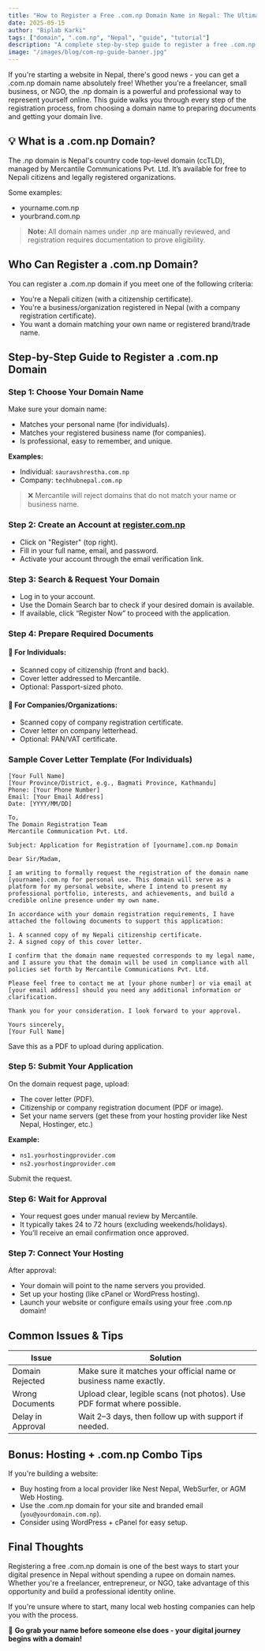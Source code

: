 ```yaml
---
title: "How to Register a Free .com.np Domain Name in Nepal: The Ultimate Step-by-Step Guide"
date: 2025-05-15
author: "Biplab Karki"
tags: ["domain", ".com.np", "Nepal", "guide", "tutorial"]
description: "A complete step-by-step guide to register a free .com.np domain in Nepal for individuals and businesses."
image: "/images/blog/com-np-guide-banner.jpg"
---
```


If you're starting a website in Nepal, there's good news - you can get a .com.np domain name absolutely free! Whether you're a freelancer, small business, or NGO, the .np domain is a powerful and professional way to represent yourself online. This guide walks you through every step of the registration process, from choosing a domain name to preparing documents and getting your domain live.

## 💡 What is a .com.np Domain?

The .np domain is Nepal's country code top-level domain (ccTLD), managed by Mercantile Communications Pvt. Ltd. It’s available for free to Nepali citizens and legally registered organizations.

Some examples:

- yourname.com.np  
- yourbrand.com.np

> **Note:** All domain names under .np are manually reviewed, and registration requires documentation to prove eligibility.

## Who Can Register a .com.np Domain?

You can register a .com.np domain if you meet one of the following criteria:

- You're a Nepali citizen (with a citizenship certificate).
- You're a business/organization registered in Nepal (with a company registration certificate).
- You want a domain matching your own name or registered brand/trade name.

## Step-by-Step Guide to Register a .com.np Domain

### Step 1: Choose Your Domain Name

Make sure your domain name:

- Matches your personal name (for individuals).
- Matches your registered business name (for companies).
- Is professional, easy to remember, and unique.

**Examples:**

- Individual: `sauravshrestha.com.np`
- Company: `techhubnepal.com.np`

> ❌ Mercantile will reject domains that do not match your name or business name.

### Step 2: Create an Account at [register.com.np](https://register.com.np)

- Click on "Register" (top right).
- Fill in your full name, email, and password.
- Activate your account through the email verification link.

### Step 3: Search & Request Your Domain

- Log in to your account.
- Use the Domain Search bar to check if your desired domain is available.
- If available, click “Register Now” to proceed with the application.

### Step 4: Prepare Required Documents

#### 📍 For Individuals:

- Scanned copy of citizenship (front and back).
- Cover letter addressed to Mercantile.
- Optional: Passport-sized photo.

#### 📍 For Companies/Organizations:

- Scanned copy of company registration certificate.
- Cover letter on company letterhead.
- Optional: PAN/VAT certificate.

### Sample Cover Letter Template (For Individuals)

```
[Your Full Name]  
[Your Province/District, e.g., Bagmati Province, Kathmandu]  
Phone: [Your Phone Number]  
Email: [Your Email Address]  
Date: [YYYY/MM/DD]

To,  
The Domain Registration Team  
Mercantile Communication Pvt. Ltd.

Subject: Application for Registration of [yourname].com.np Domain

Dear Sir/Madam,

I am writing to formally request the registration of the domain name [yourname].com.np for personal use. This domain will serve as a platform for my personal website, where I intend to present my professional portfolio, interests, and achievements, and build a credible online presence under my own name.

In accordance with your domain registration requirements, I have attached the following documents to support this application:

1. A scanned copy of my Nepali citizenship certificate.  
2. A signed copy of this cover letter.

I confirm that the domain name requested corresponds to my legal name, and I assure you that the domain will be used in compliance with all policies set forth by Mercantile Communications Pvt. Ltd.

Please feel free to contact me at [your phone number] or via email at [your email address] should you need any additional information or clarification.

Thank you for your consideration. I look forward to your approval.

Yours sincerely,  
[Your Full Name]
```

Save this as a PDF to upload during application.

### Step 5: Submit Your Application

On the domain request page, upload:

- The cover letter (PDF).
- Citizenship or company registration document (PDF or image).
- Set your name servers (get these from your hosting provider like Nest Nepal, Hostinger, etc.)

**Example:**

- `ns1.yourhostingprovider.com`
- `ns2.yourhostingprovider.com`

Submit the request.

### Step 6: Wait for Approval

- Your request goes under manual review by Mercantile.
- It typically takes 24 to 72 hours (excluding weekends/holidays).
- You’ll receive an email confirmation once approved.

### Step 7: Connect Your Hosting

After approval:

- Your domain will point to the name servers you provided.
- Set up your hosting (like cPanel or WordPress hosting).
- Launch your website or configure emails using your free .com.np domain!

## Common Issues & Tips

| Issue           | Solution                                                              |
|----------------|-----------------------------------------------------------------------|
| Domain Rejected | Make sure it matches your official name or business name exactly.     |
| Wrong Documents | Upload clear, legible scans (not photos). Use PDF format where possible. |
| Delay in Approval | Wait 2–3 days, then follow up with support if needed.                |

## Bonus: Hosting + .com.np Combo Tips

If you're building a website:

- Buy hosting from a local provider like Nest Nepal, WebSurfer, or AGM Web Hosting.
- Use the .com.np domain for your site and branded email (`you@yourdomain.com.np`).
- Consider using WordPress + cPanel for easy setup.

## Final Thoughts

Registering a free .com.np domain is one of the best ways to start your digital presence in Nepal without spending a rupee on domain names. Whether you're a freelancer, entrepreneur, or NGO, take advantage of this opportunity and build a professional identity online.

If you're unsure where to start, many local web hosting companies can help you with the process.

🚀 **Go grab your name before someone else does - your digital journey begins with a domain!**
